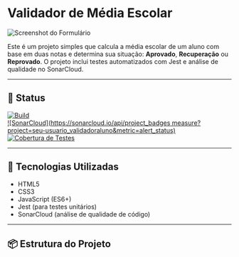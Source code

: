 # Validador de Média Escolar

![Screenshot do Formulário](screenshot-formulario.png)

Este é um projeto simples que calcula a média escolar de um aluno com base em duas notas e determina sua situação: **Aprovado**, **Recuperação** ou **Reprovado**. O projeto inclui testes automatizados com Jest e análise de qualidade no SonarCloud.

---

## 🔧 Status

[![Build](https://github.com/seu-usuario/validadoraluno/actions/workflows/sonarcloud.yml/badge.svg )](https://github.com/seu-usuario/validadoraluno/actions )  
[![SonarCloud](https://sonarcloud.io/api/project_badges  measure?project=seu-usuario_validadoraluno&metric=alert_status)](https://sonarcloud.io/summary/new_code?id=seu-usuario_validadoraluno )  
[![Cobertura de Testes](https://sonarcloud.io/api/project_badges/measure?project=seu-usuario_validadoraluno&metric=coverage )](https://sonarcloud.io/summary/new_code?id=seu-usuario_validadoraluno )

---

## 🚀 Tecnologias Utilizadas

- HTML5
- CSS3
- JavaScript (ES6+)
- Jest (para testes unitários)
- SonarCloud (análise de qualidade de código)

---

## 📦 Estrutura do Projeto
